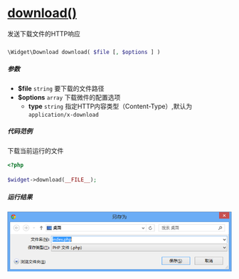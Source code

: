 [download()](http://twinh.github.io/widget/api/download)
========================================================

发送下载文件的HTTP响应

### 
```php
\Widget\Download download( $file [, $options ] )
```

##### 参数
* **$file** `string` 要下载的文件路径
* **$options** `array` 下载微件的配置选项
   *  **type** `string` 指定HTTP内容类型（Content-Type）,默认为`application/x-download`


##### 代码范例
下载当前运行的文件
```php
<?php

$widget->download(__FILE__);
```
##### 运行结果
![弹出下载对话框](resources/download.png)

